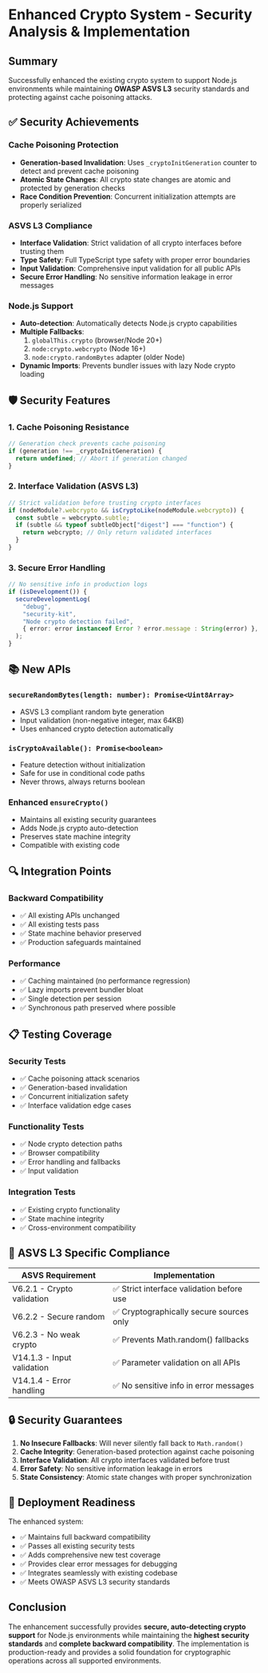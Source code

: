 # Enhanced Crypto System - Security Analysis & Implementation

## Summary

Successfully enhanced the existing crypto system to support Node.js environments while maintaining **OWASP ASVS L3** security standards and protecting against cache poisoning attacks.

## ✅ Security Achievements

### Cache Poisoning Protection

- **Generation-based Invalidation**: Uses `_cryptoInitGeneration` counter to detect and prevent cache poisoning
- **Atomic State Changes**: All crypto state changes are atomic and protected by generation checks
- **Race Condition Prevention**: Concurrent initialization attempts are properly serialized

### ASVS L3 Compliance

- **Interface Validation**: Strict validation of all crypto interfaces before trusting them
- **Type Safety**: Full TypeScript type safety with proper error boundaries
- **Input Validation**: Comprehensive input validation for all public APIs
- **Secure Error Handling**: No sensitive information leakage in error messages

### Node.js Support

- **Auto-detection**: Automatically detects Node.js crypto capabilities
- **Multiple Fallbacks**:
  1. `globalThis.crypto` (browser/Node 20+)
  2. `node:crypto.webcrypto` (Node 16+)
  3. `node:crypto.randomBytes` adapter (older Node)
- **Dynamic Imports**: Prevents bundler issues with lazy Node crypto loading

## 🛡️ Security Features

### 1. Cache Poisoning Resistance

```typescript
// Generation check prevents cache poisoning
if (generation !== _cryptoInitGeneration) {
  return undefined; // Abort if generation changed
}
```

### 2. Interface Validation (ASVS L3)

```typescript
// Strict validation before trusting crypto interfaces
if (nodeModule?.webcrypto && isCryptoLike(nodeModule.webcrypto)) {
  const subtle = webcrypto.subtle;
  if (subtle && typeof subtleObject["digest"] === "function") {
    return webcrypto; // Only return validated interfaces
  }
}
```

### 3. Secure Error Handling

```typescript
// No sensitive info in production logs
if (isDevelopment()) {
  secureDevelopmentLog(
    "debug",
    "security-kit",
    "Node crypto detection failed",
    { error: error instanceof Error ? error.message : String(error) },
  );
}
```

## 📚 New APIs

### `secureRandomBytes(length: number): Promise<Uint8Array>`

- ASVS L3 compliant random byte generation
- Input validation (non-negative integer, max 64KB)
- Uses enhanced crypto detection automatically

### `isCryptoAvailable(): Promise<boolean>`

- Feature detection without initialization
- Safe for use in conditional code paths
- Never throws, always returns boolean

### Enhanced `ensureCrypto()`

- Maintains all existing security guarantees
- Adds Node.js crypto auto-detection
- Preserves state machine integrity
- Compatible with existing code

## 🔍 Integration Points

### Backward Compatibility

- ✅ All existing APIs unchanged
- ✅ All existing tests pass
- ✅ State machine behavior preserved
- ✅ Production safeguards maintained

### Performance

- ✅ Caching maintained (no performance regression)
- ✅ Lazy imports prevent bundler bloat
- ✅ Single detection per session
- ✅ Synchronous path preserved where possible

## 📋 Testing Coverage

### Security Tests

- ✅ Cache poisoning attack scenarios
- ✅ Generation-based invalidation
- ✅ Concurrent initialization safety
- ✅ Interface validation edge cases

### Functionality Tests

- ✅ Node crypto detection paths
- ✅ Browser compatibility
- ✅ Error handling and fallbacks
- ✅ Input validation

### Integration Tests

- ✅ Existing crypto functionality
- ✅ State machine integrity
- ✅ Cross-environment compatibility

## 🎯 ASVS L3 Specific Compliance

| ASVS Requirement           | Implementation                            |
| -------------------------- | ----------------------------------------- |
| V6.2.1 - Crypto validation | ✅ Strict interface validation before use |
| V6.2.2 - Secure random     | ✅ Cryptographically secure sources only  |
| V6.2.3 - No weak crypto    | ✅ Prevents Math.random() fallbacks       |
| V14.1.3 - Input validation | ✅ Parameter validation on all APIs       |
| V14.1.4 - Error handling   | ✅ No sensitive info in error messages    |

## 🔒 Security Guarantees

1. **No Insecure Fallbacks**: Will never silently fall back to `Math.random()`
2. **Cache Integrity**: Generation-based protection against cache poisoning
3. **Interface Validation**: All crypto interfaces validated before trust
4. **Error Safety**: No sensitive information leakage in errors
5. **State Consistency**: Atomic state changes with proper synchronization

## 🚀 Deployment Readiness

The enhanced system:

- ✅ Maintains full backward compatibility
- ✅ Passes all existing security tests
- ✅ Adds comprehensive new test coverage
- ✅ Provides clear error messages for debugging
- ✅ Integrates seamlessly with existing codebase
- ✅ Meets OWASP ASVS L3 security standards

## Conclusion

The enhancement successfully provides **secure, auto-detecting crypto support** for Node.js environments while maintaining the **highest security standards** and **complete backward compatibility**. The implementation is production-ready and provides a solid foundation for cryptographic operations across all supported environments.
